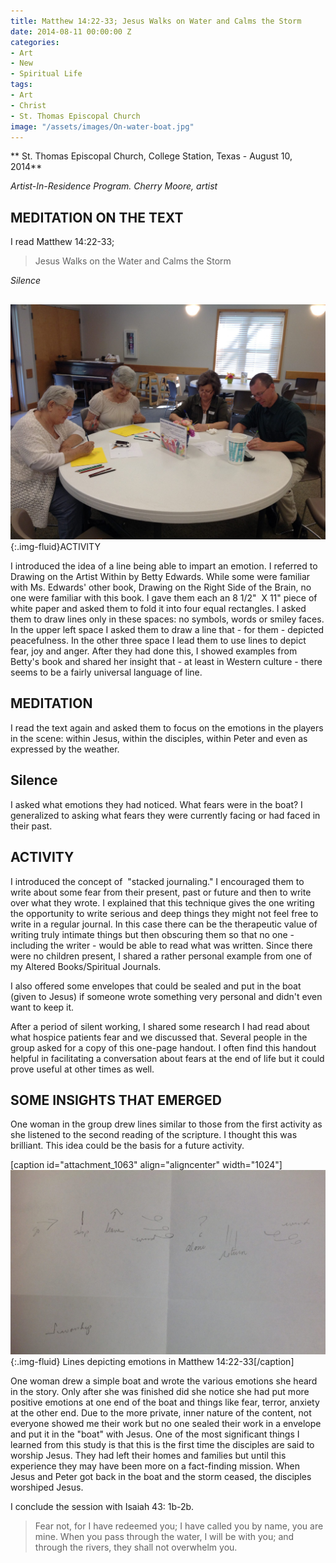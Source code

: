 ```yaml
---
title: Matthew 14:22-33; Jesus Walks on Water and Calms the Storm
date: 2014-08-11 00:00:00 Z
categories:
- Art
- New
- Spiritual Life
tags:
- Art
- Christ
- St. Thomas Episcopal Church
image: "/assets/images/On-water-boat.jpg"
---
```


** St. Thomas Episcopal Church, College Station, Texas - August 10, 2014**

_Artist-In-Residence Program. Cherry Moore, artist_


## MEDITATION ON THE TEXT


I read Matthew 14:22-33;


<blockquote>Jesus Walks on the Water and Calms the Storm</blockquote>


_Silence_


## 
![](/assets/images/photo-1.jpg){:.img-fluid}ACTIVITY


I introduced the idea of a line being able to impart an emotion. I referred to Drawing on the Artist Within by Betty Edwards. While some were familiar with Ms. Edwards' other book, Drawing on the Right Side of the Brain, no one were familiar with this book. I gave them each an 8 1/2"  X 11" piece of white paper and asked them to fold it into four equal rectangles. I asked them to draw lines only in these spaces: no symbols, words or smiley faces. In the upper left space I asked them to draw a line that - for them - depicted peacefulness. In the other three space I lead them to use lines to depict fear, joy and anger. After they had done this, I showed examples from Betty's book and shared her insight that - at least in Western culture - there seems to be a fairly universal language of line.


## MEDITATION


I read the text again and asked them to focus on the emotions in the players in the scene: within Jesus, within the disciples, within Peter and even as expressed by the weather.


## Silence


I asked what emotions they had noticed. What fears were in the boat? I generalized to asking what fears they were currently facing or had faced in their past.


## ACTIVITY


I introduced the concept of  "stacked journaling." I encouraged them to write about some fear from their present, past or future and then to write over what they wrote. I explained that this technique gives the one writing the opportunity to write serious and deep things they might not feel free to write in a regular journal. In this case there can be the therapeutic value of writing truly intimate things but then obscuring them so that no one - including the writer - would be able to read what was written. Since there were no children present, I shared a rather personal example from one of my Altered Books/Spiritual Journals.

I also offered some envelopes that could be sealed and put in the boat (given to Jesus) if someone wrote something very personal and didn't even want to keep it.

After a period of silent working, I shared some research I had read about what hospice patients fear and we discussed that. Several people in the group asked for a copy of this one-page handout. I often find this handout helpful in facilitating a conversation about fears at the end of life but it could prove useful at other times as well.


## SOME INSIGHTS THAT EMERGED


One woman in the group drew lines similar to those from the first activity as she listened to the second reading of the scripture. I thought this was brilliant. This idea could be the basis for a future activity.

[caption id="attachment_1063" align="aligncenter" width="1024"]![Lines depicting emotions in Matthew 14:22-33](/assets/images/On-water-lines.jpg){:.img-fluid} Lines depicting emotions in Matthew 14:22-33[/caption]

One woman drew a simple boat and wrote the various emotions she heard in the story. Only after she was finished did she notice she had put more positive emotions at one end of the boat and things like fear, terror, anxiety at the other end. Due to the more private, inner nature of the content, not everyone showed me their work but no one sealed their work in a envelope and put it in the "boat" with Jesus. One of the most significant things I learned from this study is that this is the first time the disciples are said to worship Jesus. They had left their homes and families but until this experience they may have been more on a fact-finding mission. When Jesus and Peter got back in the boat and the storm ceased, the disciples worshiped Jesus.

I conclude the session with Isaiah 43: 1b-2b.


<blockquote>Fear not, for I have redeemed you;
I have called you by name, you are mine.
When you pass through the water, I will be with you;
and through the rivers, they shall not overwhelm you.</blockquote>
